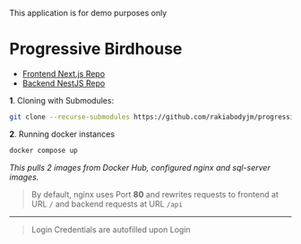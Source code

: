 This application is for demo purposes only

# Progressive Birdhouse

- [Frontend Next.js Repo](https://github.com/rakiabodyjm/progressive)
- [Backend NestJS Repo](https://github.com/rakiabodyjm/birdhouse)

**1**. Cloning with Submodules:

```bash
git clone --recurse-submodules https://github.com/rakiabodyjm/progressive-birdhouse
```

**2**. Running docker instances

```bash
docker compose up
```

_This pulls 2 images from Docker Hub, configured nginx and sql-server images._

> By default, nginx uses Port **80** and rewrites requests to frontend at URL `/` and backend requests at URL `/api`

---

> Login Credentials are autofilled upon Login
